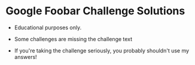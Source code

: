# Google Foobar Challenge Solutions

- Educational purposes only. 

- Some challenges are missing the challenge text

- If you're taking the challenge seriously, you probably shouldn't use my answers!
